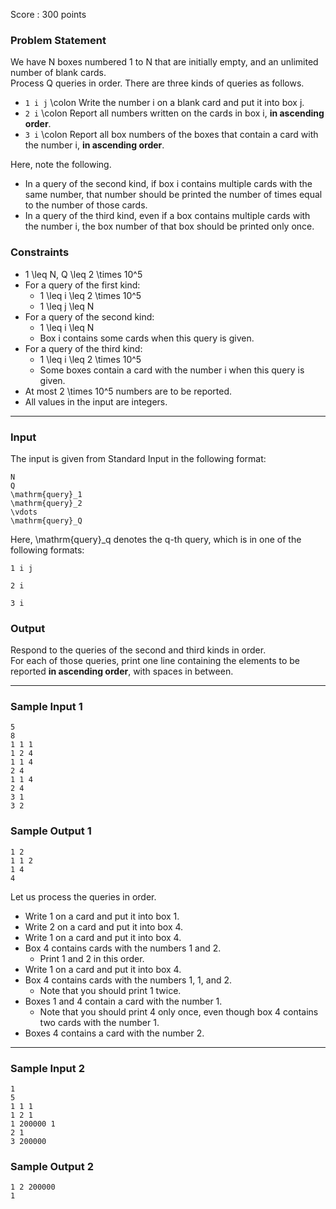 Score : 300 points

### Problem Statement

We have N boxes numbered 1 to N that are initially empty, and an unlimited number of blank cards.  
Process Q queries in order. There are three kinds of queries as follows.

* `1 i j` \colon Write the number i on a blank card and put it into box j.
* `2 i` \colon Report all numbers written on the cards in box i, **in ascending order**.
* `3 i` \colon Report all box numbers of the boxes that contain a card with the number i, **in ascending order**.

Here, note the following.

* In a query of the second kind, if box i contains multiple cards with the same number, that number should be printed the number of times equal to the number of those cards.
* In a query of the third kind, even if a box contains multiple cards with the number i, the box number of that box should be printed only once.

### Constraints

* 1 \leq N, Q \leq 2 \times 10^5
* For a query of the first kind:
  + 1 \leq i \leq 2 \times 10^5
  + 1 \leq j \leq N
* For a query of the second kind:
  + 1 \leq i \leq N
  + Box i contains some cards when this query is given.
* For a query of the third kind:
  + 1 \leq i \leq 2 \times 10^5
  + Some boxes contain a card with the number i when this query is given.
* At most 2 \times 10^5 numbers are to be reported.
* All values in the input are integers.

---

### Input

The input is given from Standard Input in the following format:

```
N
Q
\mathrm{query}_1
\mathrm{query}_2
\vdots
\mathrm{query}_Q
```

Here, \mathrm{query}\_q denotes the q-th query, which is in one of the following formats:

```
1 i j
```

```
2 i
```

```
3 i
```

### Output

Respond to the queries of the second and third kinds in order.  
For each of those queries, print one line containing the elements to be reported **in ascending order**, with spaces in between.

---

### Sample Input 1

```
5
8
1 1 1
1 2 4
1 1 4
2 4
1 1 4
2 4
3 1
3 2
```

### Sample Output 1

```
1 2
1 1 2
1 4
4
```

Let us process the queries in order.

* Write 1 on a card and put it into box 1.
* Write 2 on a card and put it into box 4.
* Write 1 on a card and put it into box 4.
* Box 4 contains cards with the numbers 1 and 2.
  + Print 1 and 2 in this order.
* Write 1 on a card and put it into box 4.
* Box 4 contains cards with the numbers 1, 1, and 2.
  + Note that you should print 1 twice.
* Boxes 1 and 4 contain a card with the number 1.
  + Note that you should print 4 only once, even though box 4 contains two cards with the number 1.
* Boxes 4 contains a card with the number 2.

---

### Sample Input 2

```
1
5
1 1 1
1 2 1
1 200000 1
2 1
3 200000
```

### Sample Output 2

```
1 2 200000
1
```